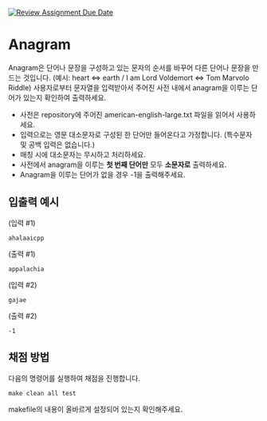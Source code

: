 [![Review Assignment Due Date](https://classroom.github.com/assets/deadline-readme-button-24ddc0f5d75046c5622901739e7c5dd533143b0c8e959d652212380cedb1ea36.svg)](https://classroom.github.com/a/SvdnezaW)
# Anagram

Anagram은 단어나 문장을 구성하고 있는 문자의 순서를 바꾸어 다른 단어나 문장을 만드는 것입니다. (예시: heart <=> earth / I am Lord Voldemort <=> Tom Marvolo Riddle)
사용자로부터 문자열을 입력받아서 주어진 사전 내에서 anagram을 이루는 단어가 있는지 확인하여 출력하세요.

- 사전은 repository에 주어진 american-english-large.txt 파일을 읽어서 사용하세요.
- 입력으로는 영문 대소문자로 구성된 한 단어만 들어온다고 가정합니다. (특수문자 및 공백 입력은 없습니다.)
- 매칭 시에 대소문자는 무시하고 처리하세요.
- 사전에서 anagram을 이루는 __첫 번째 단어만__ 모두 __소문자로__ 출력하세요.
- Anagram을 이루는 단어가 없을 경우 -1을 출력해주세요.


## 입출력 예시
(입력 #1)
```
ahalaaicpp
```
(출력 #1)
```
appalachia
```
(입력 #2)
```
gajae
```
(출력 #2)
```
-1
```

## 채점 방법

다음의 명령어를 실행하여 채점을 진행합니다.

```Makefile
make clean all test
```

makefile의 내용이 올바르게 설정되어 있는지 확인해주세요.
